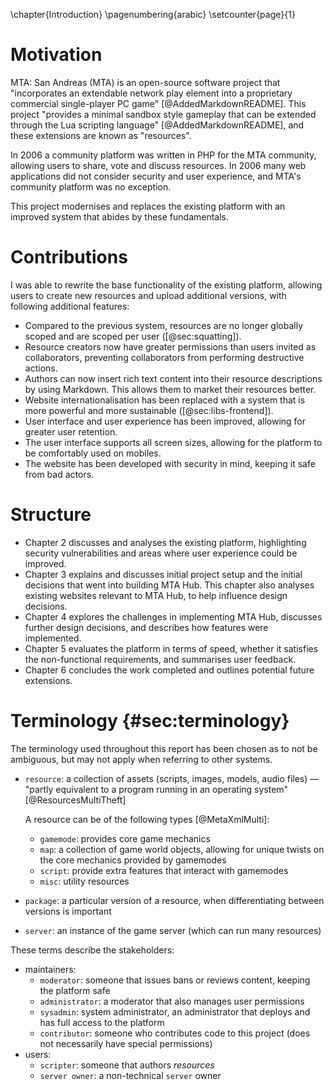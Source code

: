\chapter{Introduction}
\pagenumbering{arabic}
\setcounter{page}{1}

# Motivation

MTA: San Andreas (MTA) is an open-source software project that "incorporates an extendable network play element into a proprietary commercial single-player PC game" [@AddedMarkdownREADME]. This project "provides a minimal sandbox style gameplay that can be extended through the Lua scripting language" [@AddedMarkdownREADME], and these extensions are known as "resources".

In 2006 a community platform was written in PHP for the MTA community, allowing users to share, vote and discuss resources. In 2006 many web applications did not consider security and user experience, and MTA's community platform was no exception.

This project modernises and replaces the existing platform with an improved system that abides by these fundamentals.

# Contributions

I was able to rewrite the base functionality of the existing platform, allowing users to create new resources and upload additional versions, with following additional features:

- Compared to the previous system, resources are no longer globally scoped and are scoped per user ([@sec:squatting]).
- Resource creators now have greater permissions than users invited as collaborators, preventing collaborators from performing destructive actions.
- Authors can now insert rich text content into their resource descriptions by using Markdown. This allows them to market their resources better.
- Website internationalisation has been replaced with a system that is more powerful and more sustainable ([@sec:libs-frontend]).
- User interface and user experience has been improved, allowing for greater user retention.
- The user interface supports all screen sizes, allowing for the platform to be comfortably used on mobiles.
- The website has been developed with security in mind, keeping it safe from bad actors.


# Structure

- Chapter 2 discusses and analyses the existing platform, highlighting security vulnerabilities and areas where user experience could be improved.
- Chapter 3 explains and discusses initial project setup and the initial decisions that went into building MTA Hub. This chapter also analyses existing websites relevant to MTA Hub, to help influence design decisions.
- Chapter 4 explores the challenges in implementing MTA Hub, discusses further design decisions, and describes how features were implemented.
- Chapter 5 evaluates the platform in terms of speed, whether it satisfies the non-functional requirements, and summarises user feedback.
- Chapter 6 concludes the work completed and outlines potential future extensions.

# Terminology {#sec:terminology}

The terminology used throughout this report has been chosen as to not be ambiguous, but may not apply when referring to other systems.

- `resource`: a collection of assets (scripts, images, models, audio files) — "partly equivalent to a program running in an operating system" [@ResourcesMultiTheft]

    A resource can be of the following types [@MetaXmlMulti]:

    - `gamemode`: provides core game mechanics
    - `map`: a collection of game world objects, allowing for unique twists on the core mechanics provided by gamemodes
    - `script`: provide extra features that interact with gamemodes
    - `misc`: utility resources
- `package`: a particular version of a resource, when differentiating between versions is important
- `server`: an instance of the game server (which can run many resources)

These terms describe the stakeholders:

- maintainers:
    - `moderator`: someone that issues bans or reviews content, keeping the platform safe
    - `administrator`: a moderator that also manages user permissions
    - `sysadmin`: system administrator, an administrator that deploys and has full access to the platform
    - `contributor`: someone who contributes code to this project (does not necessarily have special permissions)
- users:
    - `scripter`: someone that authors _resources_
    - `server owner`: a non-technical `server` owner
